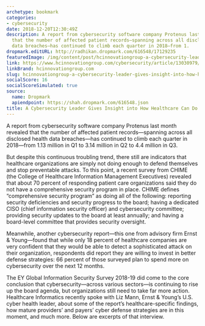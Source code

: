 ```yaml
---
archetype: bookmark
categories:
- cybersecurity
date: 2018-12-20T12:30:49Z
description: A report from cybersecurity software company Protenus last month revealed
  that the number of affected patient records—spanning across all disclosed health
  data breaches—has continued to climb each quarter in 2018—from 1.
dropmark.editURL: http://radhikan.dropmark.com/616548/17129235
featuredImage: /img/content/post/hcinnovationgroup-a-cybersecurity-leader-gives-insight-into-how-healthcare-can-do-better.JPG
link: https://www.hcinnovationgroup.com/cybersecurity/article/13030979/a-cybersecurity-leader-gives-insight-into-how-healthcare-can-do-better
linkBrand: hcinnovationgroup.com
slug: hcinnovationgroup-a-cybersecurity-leader-gives-insight-into-how-healthcare-can-do-better
socialScore: 16
socialScoreSimulated: true
source:
  name: Dropmark
  apiendpoint: https://shah.dropmark.com/616548.json
title: A Cybersecurity Leader Gives Insight into How Healthcare Can Do Better
---
```

A report from cybersecurity software company Protenus last month revealed that the number of affected patient records—spanning across all disclosed health data breaches—has continued to climb each quarter in 2018—from 1.13 million in Q1 to 3.14 million in Q2 to 4.4 million in Q3.

But despite this continuous troubling trend, there still are indicators that healthcare organizations are simply not doing enough to defend themselves and stop preventable attacks. To this point, a recent survey from CHIME (the College of Healthcare Information Management Executives) revealed that about 70 percent of responding patient care organizations said they do not have a comprehensive security program in place. CHIME defines “comprehensive security program” as doing all of the following: reporting security deficiencies and security progress to the board; having a dedicated CISO (chief information security officer) and cybersecurity committee; providing security updates to the board at least annually; and having a board-level committee that provides security oversight.

Meanwhile, another cybersecurity report—this one from advisory firm Ernst & Young—found that while only 18 percent of healthcare companies are very confident that they would be able to detect a sophisticated attack on their organization, respondents did report they are willing to invest in better defense strategies: 66 percent of those surveyed plan to spend more on cybersecurity over the next 12 months.

The EY Global Information Security Survey 2018-19 did come to the core conclusion that cybersecurity—across various sectors—is continuing to rise up the board agenda, but organizations still need to take far more action. Healthcare Informatics recently spoke with Liz Mann, Ernst & Young’s U.S. cyber health leader, about some of the report’s healthcare-specific findings, how mature providers’ and payers’ cyber defense strategies are in this moment, and much more. Below are excerpts of that interview.

